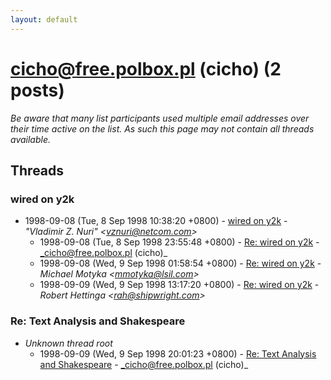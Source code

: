 ```yaml
---
layout: default
---
```


# cicho@free.polbox.pl (cicho) (2 posts)

_Be aware that many list participants used multiple email addresses over their time active on the list. As such this page may not contain all threads available._

## Threads

### wired on y2k
+ 1998-09-08 (Tue, 8 Sep 1998 10:38:20 +0800) - [wired on y2k](/archive/1998/09/e37bc6866ca3d9462c30c574e02e0ea7973cfa8992ce75c84a9b6ab0550b0058) - _"Vladimir Z. Nuri" \<vznuri@netcom.com\>_
  + 1998-09-08 (Tue, 8 Sep 1998 23:55:48 +0800) - [Re: wired on y2k](/archive/1998/09/a059e87f8d94a5afbf4540abfa7682744484a7f18a4677d9b9852386e3193d59) - _cicho@free.polbox.pl (cicho)_
  + 1998-09-08 (Wed, 9 Sep 1998 01:58:54 +0800) - [Re: wired on y2k](/archive/1998/09/0c50f8525c9992ffae09bcfad2ac1c679636fee93c30e6e0c53bd7a9eed49744) - _Michael Motyka \<mmotyka@lsil.com\>_
  + 1998-09-09 (Wed, 9 Sep 1998 13:17:20 +0800) - [Re: wired on y2k](/archive/1998/09/286d5ef6fb2e986d7532a593148c17e916cf41dcbef0cdee7acfa406ae92235b) - _Robert Hettinga \<rah@shipwright.com\>_

### Re: Text Analysis and Shakespeare
+ _Unknown thread root_
  + 1998-09-09 (Wed, 9 Sep 1998 20:01:23 +0800) - [Re: Text Analysis and Shakespeare](/archive/1998/09/3b34c11b3e61aa0abb5599aacb4c3bcdf958471fd4f054f6aed02337d43d6086) - _cicho@free.polbox.pl (cicho)_

